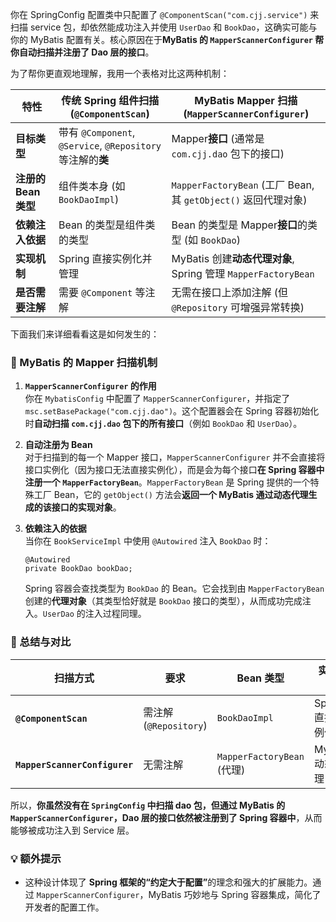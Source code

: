 你在 SpringConfig 配置类中只配置了 `@ComponentScan("com.cjj.service")` 来扫描 service 包，却依然能成功注入并使用 `UserDao` 和 `BookDao`，这确实可能与你的 MyBatis 配置有关。核心原因在于 ​**​MyBatis 的 `MapperScannerConfigurer` 帮你自动扫描并注册了 Dao 层的接口​**​。

为了帮你更直观地理解，我用一个表格对比这两种机制：

|特性|传统 Spring 组件扫描 (`@ComponentScan`)|MyBatis Mapper 扫描 (`MapperScannerConfigurer`)|
|---|---|---|
|​**​目标类型​**​|带有 `@Component`, `@Service`, `@Repository` 等注解的​**​类​**​|Mapper​**​接口​**​ (通常是 `com.cjj.dao` 包下的接口)|
|​**​注册的 Bean 类型​**​|组件类本身 (如 `BookDaoImpl`)|`MapperFactoryBean` (工厂 Bean, 其 `getObject()` 返回代理对象)|
|​**​依赖注入依据​**​|Bean 的类型是组件类的类型|Bean 的类型是 Mapper​**​接口​**​的类型 (如 `BookDao`)|
|​**​实现机制​**​|Spring 直接实例化并管理|MyBatis 创建​**​动态代理对象​**​, Spring 管理 `MapperFactoryBean`|
|​**​是否需要注解​**​|需要 `@Component` 等注解|无需在接口上添加注解 (但 `@Repository` 可增强异常转换)|

下面我们来详细看看这是如何发生的：

### 🔧 MyBatis 的 Mapper 扫描机制

1. ​**​`MapperScannerConfigurer` 的作用​**​  
    你在 `MybatisConfig` 中配置了 `MapperScannerConfigurer`，并指定了 `msc.setBasePackage("com.cjj.dao")`。这个配置器会在 Spring 容器初始化时​**​自动扫描 `com.cjj.dao` 包下的所有接口​**​（例如 `BookDao` 和 `UserDao`）。
    
2. ​**​自动注册为 Bean​**​  
    对于扫描到的每一个 Mapper 接口，`MapperScannerConfigurer` 并不会直接将接口实例化（因为接口无法直接实例化），而是会为每个接口​**​在 Spring 容器中注册一个 `MapperFactoryBean`​**​。`MapperFactoryBean` 是 Spring 提供的一个特殊工厂 Bean，它的 `getObject()` 方法会​**​返回一个 MyBatis 通过动态代理生成的该接口的实现对象​**​。
    
3. ​**​依赖注入的依据​**​  
    当你在 `BookServiceImpl` 中使用 `@Autowired` 注入 `BookDao` 时：
    
    ```
    @Autowired
    private BookDao bookDao;
    ```
    
    Spring 容器会查找类型为 `BookDao` 的 Bean。它会找到由 `MapperFactoryBean` 创建的​**​代理对象​**​（其类型恰好就是 `BookDao` 接口的类型），从而成功完成注入。`UserDao` 的注入过程同理。
    

### 📌 总结与对比

|扫描方式|要求|Bean 类型|实现方式|
|---|---|---|---|
|​**​`@ComponentScan`​**​|需注解 (`@Repository`)|`BookDaoImpl`|Spring 直接实例化|
|​**​`MapperScannerConfigurer`​**​|无需注解|`MapperFactoryBean` (代理)|MyBatis 动态代理|

所以，​**​你虽然没有在 `SpringConfig` 中扫描 dao 包，但通过 MyBatis 的 `MapperScannerConfigurer`，Dao 层的接口依然被注册到了 Spring 容器中​**​，从而能够被成功注入到 Service 层。

### 💡 额外提示
- 这种设计体现了 ​**​Spring 框架的“约定大于配置”​**​ 的理念和强大的扩展能力。通过 `MapperScannerConfigurer`，MyBatis 巧妙地与 Spring 容器集成，简化了开发者的配置工作。
